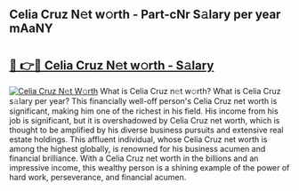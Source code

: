 ## Celia Cruz N𝚎t w𝚘rth - Part-cNr S𝚊lary per year mAaNY

# <h2><a href="http://gc55mdy.nevu.top/?p=Celia+Cruz">🔗 👉🔴 Celia Cruz N𝚎t w𝚘rth - S𝚊lary</a></h2>

[![Celia Cruz N𝚎t W𝚘rth](https://i.imgur.com/Oavwk0R.jpeg)](http://gc55mdy.nevu.top/?p=Celia+Cruz)
What is Celia Cruz n𝚎t w𝚘rth? What is Celia Cruz s𝚊lary per year?
This financially well-off person's Celia Cruz net worth is significant, making him one of the richest in his field. His income from his job is significant, but it is overshadowed by Celia Cruz net worth, which is thought to be amplified by his diverse business pursuits and extensive real estate holdings. This affluent individual, whose Celia Cruz net worth is among the highest globally, is renowned for his business acumen and financial brilliance. With a Celia Cruz net worth in the billions and an impressive income, this wealthy person is a shining example of the power of hard work, perseverance, and financial acumen.
